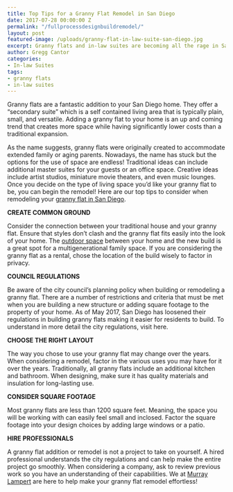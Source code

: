```yaml
---
title: Top Tips for a Granny Flat Remodel in San Diego
date: 2017-07-28 00:00:00 Z
permalink: "/fullprocessdesignbuildremodel/"
layout: post
featured-image: /uploads/granny-flat-in-law-suite-san-diego.jpg
excerpt: Granny flats and in-law suites are becoming all the rage in San Diego. We share our top tips for your granny flat remodel in San Diego.
author: Gregg Cantor
categories:
- In-law Suites
tags:
- granny flats
- in-law suites
---
```


Granny flats are a fantastic addition to your San Diego home. They offer a “secondary suite” which is a self contained living area that is typically plain, small, and versatile. Adding a granny flat to your home is an up and coming trend that creates more space while having significantly lower costs than a traditional expansion.

As the name suggests, granny flats were originally created to accommodate extended family or aging parents. Nowadays, the name has stuck but the options for the use of space are endless! Traditional ideas can include additional master suites for your guests or an office space. Creative ideas include artist studios, miniature movie theaters, and even music lounges. Once you decide on the type of living space you’d like your granny flat to be, you can begin the remodel! Here are our top tips to consider when remodeling your [granny flat in San Diego](/san-diego-in-law-suites).

**CREATE COMMON GROUND**

Consider the connection between your traditional house and your granny flat. Ensure that styles don’t clash and the granny flat fits easily into the look of your home. The [outdoor space](/san-diego-outdoor-living-space-design) between your home and the new build is a great spot for a multigenerational family space. If you are considering the granny flat as a rental, chose the location of the build wisely to factor in privacy.

**COUNCIL REGULATIONS**

Be aware of the city council’s planning policy when building or remodeling a granny flat. There are a number of restrictions and criteria that must be met when you are building a new structure or adding square footage to the property of your home. As of May 2017, San Diego has loosened their regulations in building granny flats making it easier for residents to build. To understand in more detail the city regulations, visit here.

**CHOOSE THE RIGHT LAYOUT**

The way you chose to use your granny flat may change over the years. When considering a remodel, factor in the various uses you may have for it over the years. Traditionally, all granny flats include an additional kitchen and bathroom. When designing, make sure it has quality materials and insulation for long-lasting use.

**CONSIDER SQUARE FOOTAGE**

Most granny flats are less than 1200 square feet. Meaning, the space you will be working with can easily feel small and inclosed. Factor the square footage into your design choices by adding large windows or a patio.

**HIRE PROFESSIONALS**

A granny flat addition or remodel is not a project to take on yourself. A hired professional understands the city regulations and can help make the entire project go smoothly. When considering a company, ask to review previous work so you have an understanding of their capabilities. We at [Murray Lampert](/) are here to help make your granny flat remodel effortless!

